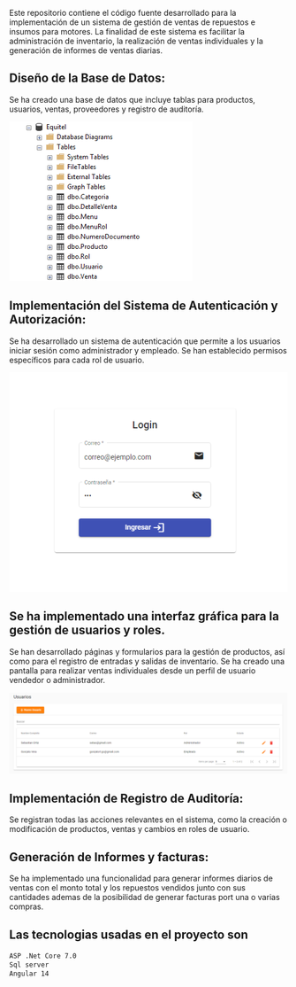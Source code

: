 Este repositorio contiene el código fuente desarrollado para la implementación de un sistema de gestión de ventas de repuestos e insumos para motores. La finalidad de este sistema es facilitar la administración de inventario, la realización de ventas individuales y la generación de informes de ventas diarias.


## Diseño de la Base de Datos:
Se ha creado una base de datos que incluye tablas para productos, usuarios, ventas, proveedores y registro de auditoría.

![Equitel](https://github.com/Gonz007/Assets/blob/main/BdEquitel.png)

## Implementación del Sistema de Autenticación y Autorización:
Se ha desarrollado un sistema de autenticación que permite a los usuarios iniciar sesión como administrador y empleado.
Se han establecido permisos específicos para cada rol de usuario.

![Equitel](https://github.com/Gonz007/Assets/blob/main/LoginEquitel.png)

## Se ha implementado una interfaz gráfica para la gestión de usuarios y roles.
Se han desarrollado páginas y formularios para la gestión de productos, así como para el registro de entradas y salidas de inventario.
Se ha creado una pantalla para realizar ventas individuales desde un perfil de usuario vendedor o administrador.

![Equitel](https://github.com/Gonz007/Assets/blob/main/EquitelUsuarios.png)

## Implementación de Registro de Auditoría:
Se registran todas las acciones relevantes en el sistema, como la creación o modificación de productos, ventas y cambios en roles de usuario.

## Generación de Informes y facturas:
Se ha implementado una funcionalidad para generar informes diarios de ventas con el monto total y los repuestos vendidos junto con sus cantidades ademas de la posibilidad de generar facturas port una o varias compras.

## Las tecnologias usadas en el proyecto son 
```
ASP .Net Core 7.0
Sql server 
Angular 14
```
